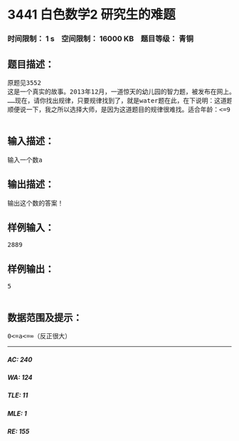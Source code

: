 # 3441 白色数学2 研究生的难题   
### 时间限制： 1 s&nbsp;&nbsp;&nbsp;&nbsp;空间限制： 16000 KB&nbsp;&nbsp;&nbsp;&nbsp;题目等级： 青铜  
## 题目描述：  

<pre>
原题见3552  
这是一个真实的故事。2013年12月，一道惊天的幼儿园的智力题，被发布在网上。据说研究生用了微积分+￥#……%@￥￥%#￥……也没算出。这道题目看上去很简单：7111=08809=62172=06666=41111=02222=07662=29313=10000=45555=08193=38096=54398=39475=19038=43148=2问你：2889=？答案是5.  
……现在，请你找出规律，只要规律找到了，就是water题在此，在下说明：这道题目和马裤的一道D级WATER很像，叫做什么的忘记了在此，本人不希望这道题目有人题解发现规律，让你们自己去探索！输入输出见下：  
顺便说一下，我之所以选择大师，是因为这道题目的规律很难找。适合年龄：<=9（我都找了老半天了）  

</pre>
  
  
## 输入描述：  

<pre>
输入一个数a
</pre>
  
  
## 输出描述：  

<pre>
输出这个数的答案！
</pre>
  
  
## 样例输入：  

<pre>
2889
</pre>
  
  
## 样例输出：  

<pre>
5  

</pre>
  
  
## 数据范围及提示：  

<pre>
0<=a<=∞（反正很大）
</pre>
  
  
***  

##### AC: 240  
##### WA: 124  
##### TLE: 11  
##### MLE: 1  
##### RE: 155  
